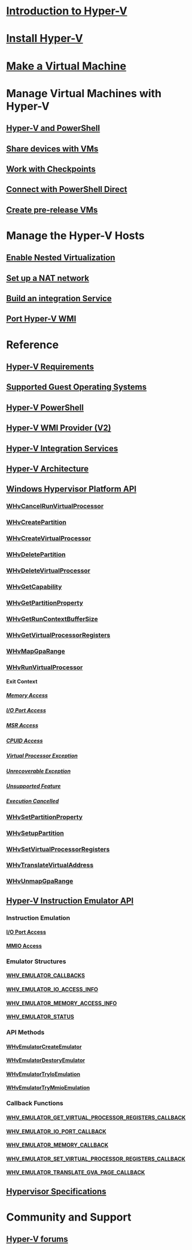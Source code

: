 # [Introduction to Hyper-V](./about/index.md)
# [Install Hyper-V](quick-start/enable-hyper-v.md)
# [Make a Virtual Machine](quick-start/quick-create-virtual-machine.md)
# Manage Virtual Machines with Hyper-V
## [Hyper-V and PowerShell](quick-start/try-hyper-v-powershell.md)
## [Share devices with VMs](user-guide/enhanced-session-mode.md)
## [Work with Checkpoints](user-guide/checkpoints.md)
## [Connect with PowerShell Direct](user-guide/powershell-direct.md)
## [Create pre-release VMs](user-guide/create-pre-release-vm.md)
# Manage the Hyper-V Hosts
## [Enable Nested Virtualization](user-guide/nested-virtualization.md)
## [Set up a NAT network](user-guide/setup-nat-network.md)
## [Build an integration Service](user-guide/make-integration-service.md)
## [Port Hyper-V WMI](user-guide/refactor-wmiv1-to-wmiv2.md)
# Reference
## [Hyper-V Requirements](reference/hyper-v-requirements.md)
## [Supported Guest Operating Systems](about/supported-guest-os.md)
## [Hyper-V PowerShell](https://technet.microsoft.com/library/hh848559.aspx)
## [Hyper-V WMI Provider (V2)](https://msdn.microsoft.com/library/hh850319.aspx)
## [Hyper-V Integration Services](reference/integration-services.md)
## [Hyper-V Architecture](reference/hyper-v-architecture.md)
## [Windows Hypervisor Platform API](reference/hyper-v-third-party.md)
### [WHvCancelRunVirtualProcessor](reference/hyper-v-third-party-funcs/WHvCancelRunVirtualProcessor.md)
### [WHvCreatePartition](reference/hyper-v-third-party-funcs/WHvCreatePartition.md)
### [WHvCreateVirtualProcessor](reference/hyper-v-third-party-funcs/WHvCreateVirtualProcessor.md)
### [WHvDeletePartition](reference/hyper-v-third-party-funcs/WHvDeletePartition.md)
### [WHvDeleteVirtualProcessor](reference/hyper-v-third-party-funcs/WHvDeleteVirtualProcessor.md)
### [WHvGetCapability](reference/hyper-v-third-party-funcs/WHvGetCapability.md)
### [WHvGetPartitionProperty](reference/hyper-v-third-party-funcs/WHvGetPartitionProperty.md)
### [WHvGetRunContextBufferSize](reference/hyper-v-third-party-funcs/WHvGetRunContextBufferSize.md)
### [WHvGetVirtualProcessorRegisters](reference/hyper-v-third-party-funcs/WHvGetVirtualProcessorRegisters.md)
### [WHvMapGpaRange](reference/hyper-v-third-party-funcs/WHvMapGpaRange.md)
### [WHvRunVirtualProcessor](reference/hyper-v-third-party-funcs/WHvRunVirtualProcessor.md)
#### Exit Context
##### [Memory Access](reference/hyper-v-third-party-funcs/MemoryAccess.md)
##### [I/O Port Access](reference/hyper-v-third-party-funcs/IOPortAccess.md)
##### [MSR Access](reference/hyper-v-third-party-funcs/MSRAccess.md)
##### [CPUID Access](reference/hyper-v-third-party-funcs/CPUIDAccess.md)
##### [Virtual Processor Exception](reference/hyper-v-third-party-funcs/VirtualProcessorException.md)
##### [Unrecoverable Exception](reference/hyper-v-third-party-funcs/UnrecoverableException.md)
##### [Unsupported Feature](reference/hyper-v-third-party-funcs/UnsupportableFeature.md)
##### [Execution Cancelled](reference/hyper-v-third-party-funcs/ExecutionCancelled.md)
### [WHvSetPartitionProperty](reference/hyper-v-third-party-funcs/WHvSetPartitionProperty.md)
### [WHvSetupPartition](reference/hyper-v-third-party-funcs/WHvSetupPartition.md)
### [WHvSetVirtualProcessorRegisters](reference/hyper-v-third-party-funcs/WHvSetVirtualProcessorRegisters.md)
### [WHvTranslateVirtualAddress](reference/hyper-v-third-party-funcs/WHvTranslateVirtualAddress.md)
### [WHvUnmapGpaRange](reference/hyper-v-third-party-funcs/WHvUnmapGpaRange.md)
## [Hyper-V Instruction Emulator API](reference/hyper-v-emulator.md)
### Instruction Emulation
#### [I/O Port Access](reference/hyper-v-third-party-funcs/IOPortAccessQEMU.md)
#### [MMIO Access](reference/hyper-v-third-party-funcs/MMIOAccessQEMU.md)
### Emulator Structures
#### [WHV_EMULATOR_CALLBACKS](reference/hyper-v-third-party-funcs/WhvEmulatorCallbacks.md)
#### [WHV_EMULATOR_IO_ACCESS_INFO](reference/hyper-v-third-party-funcs/WhvEmulatorIOAccessInfo.md)
#### [WHV_EMULATOR_MEMORY_ACCESS_INFO](reference/hyper-v-third-party-funcs/WhvEmulatorMemoryAccessInfo.md)
#### [WHV_EMULATOR_STATUS](reference/hyper-v-third-party-funcs/WhvEmulatorStatus.md)
### API Methods
#### [WHvEmulatorCreateEmulator](reference/hyper-v-third-party-funcs/WHvEmulatorCreateEmulator.md)
#### [WHvEmulatorDestoryEmulator](reference/hyper-v-third-party-funcs/WHvEmulatorDestoryEmulator.md)
#### [WHvEmulatorTryIoEmulation](reference/hyper-v-third-party-funcs/WHvEmulatorTryEmulation.md)
#### [WHvEmulatorTryMmioEmulation](reference/hyper-v-third-party-funcs/WHvEmulatorTryEmulation.md)
### Callback Functions
#### [WHV_EMULATOR_GET_VIRTUAL_PROCESSOR_REGISTERS_CALLBACK](reference/hyper-v-third-party-funcs/WHvEmulatorGetVirtualProcessorRegistersCallback.md)
#### [WHV_EMULATOR_IO_PORT_CALLBACK](reference/hyper-v-third-party-funcs/WHvEmulatorIOPortCallback.md)
#### [WHV_EMULATOR_MEMORY_CALLBACK](reference/hyper-v-third-party-funcs/WHvEmulatorMemoryCallback.md)
#### [WHV_EMULATOR_SET_VIRTUAL_PROCESSOR_REGISTERS_CALLBACK](reference/hyper-v-third-party-funcs/WHvEmulatorSetVirtualProcessorRegistersCallback.md)
#### [WHV_EMULATOR_TRANSLATE_GVA_PAGE_CALLBACK](reference/hyper-v-third-party-funcs/WHvEmulatorTranslateGVAPageCallback.md)
## [Hypervisor Specifications](reference/tlfs.md)
# Community and Support
## [Hyper-V forums](https://social.technet.microsoft.com/Forums/windowsserver/en-US/home?forum=winserverhyperv)
